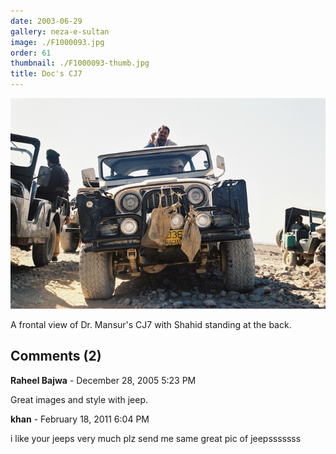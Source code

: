 ```yaml
---
date: 2003-06-29
gallery: neza-e-sultan
image: ./F1000093.jpg
order: 61
thumbnail: ./F1000093-thumb.jpg
title: Doc's CJ7
---
```


![Doc's CJ7](./F1000093.jpg)

A frontal view of Dr. Mansur's CJ7 with Shahid standing at the back.

<div id="comments">

## Comments (2)

<div id="comment">

**Raheel Bajwa** - December 28, 2005  5:23 PM

Great images and style with jeep.

</div>

<div id="comment">

**khan** - February 18, 2011  6:04 PM

i like your jeeps very much plz send me same great pic of jeepsssssss

</div>

</div>